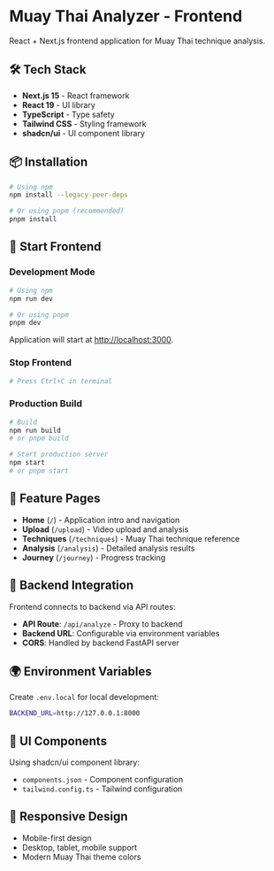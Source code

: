 # Muay Thai Analyzer - Frontend

React + Next.js frontend application for Muay Thai technique analysis.

## 🛠️ Tech Stack

- **Next.js 15** - React framework
- **React 19** - UI library
- **TypeScript** - Type safety
- **Tailwind CSS** - Styling framework
- **shadcn/ui** - UI component library

## 📦 Installation

```bash
# Using npm
npm install --legacy-peer-deps

# Or using pnpm (recommended)
pnpm install
```

## 🚀 Start Frontend

### Development Mode

```bash
# Using npm
npm run dev

# Or using pnpm
pnpm dev
```

Application will start at [http://localhost:3000](http://localhost:3000).

### Stop Frontend

```bash
# Press Ctrl+C in terminal
```

### Production Build

```bash
# Build
npm run build
# or pnpm build

# Start production server
npm start
# or pnpm start
```

## 🎯 Feature Pages

- **Home** (`/`) - Application intro and navigation
- **Upload** (`/upload`) - Video upload and analysis
- **Techniques** (`/techniques`) - Muay Thai technique reference
- **Analysis** (`/analysis`) - Detailed analysis results
- **Journey** (`/journey`) - Progress tracking

## 🔗 Backend Integration

Frontend connects to backend via API routes:

- **API Route**: `/api/analyze` - Proxy to backend
- **Backend URL**: Configurable via environment variables
- **CORS**: Handled by backend FastAPI server

## 🌍 Environment Variables

Create `.env.local` for local development:

```bash
BACKEND_URL=http://127.0.0.1:8000
```

## 🎨 UI Components

Using shadcn/ui component library:

- `components.json` - Component configuration
- `tailwind.config.ts` - Tailwind configuration

## 📱 Responsive Design

- Mobile-first design
- Desktop, tablet, mobile support
- Modern Muay Thai theme colors
